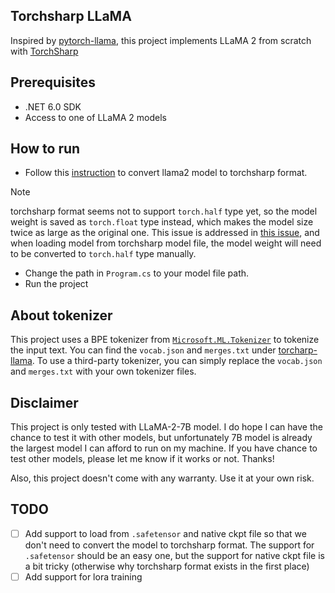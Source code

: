 ## Torchsharp LLaMA

Inspired by [pytorch-llama](https://github.com/hkproj/pytorch-llama), this project implements LLaMA 2 from scratch with [TorchSharp](https://github.com/dotnet/TorchSharp)

## Prerequisites

- .NET 6.0 SDK
- Access to one of LLaMA 2 models

## How to run

- Follow this [instruction](https://github.com/dotnet/TorchSharp/wiki/Sharing-Model-Data-between-PyTorch-and-TorchSharp) to convert llama2 model to torchsharp format.

> [!NOTE]
> torchsharp format seems not to support `torch.half` type yet, so the model weight is saved as `torch.float` type instead, which makes the model size twice as large as the original one. This issue is addressed in [this issue](https://github.com/dotnet/TorchSharp/issues/1204), and when loading model from torchsharp model file, the model weight will need to be converted to `torch.half` type manually.

- Change the path in `Program.cs` to your model file path.
- Run the project

## About tokenizer
This project uses a BPE tokenizer from [`Microsoft.ML.Tokenizer`](https://learn.microsoft.com/en-us/dotnet/api/microsoft.ml.tokenizers.tokenizer?view=ml-dotnet-preview) to tokenize the input text. You can find the `vocab.json` and `merges.txt` under [torcharp-llama](Torchsharp-llama). To use a third-party tokenizer, you can simply replace the `vocab.json` and `merges.txt` with your own tokenizer files.

## Disclaimer
This project is only tested with LLaMA-2-7B model. I do hope I can have the chance to test it with other models, but unfortunately 7B model is already the largest model I can afford to run on my machine. If you have chance to test other models, please let me know if it works or not. Thanks!

Also, this project doesn't come with any warranty. Use it at your own risk.

## TODO
- [ ] Add support to load from `.safetensor` and native ckpt file so that we don't need to convert the model to torchsharp format. The support for `.safetensor` should be an easy one, but the support for native ckpt file is a bit tricky (otherwise why torchsharp format exists in the first place)
- [ ] Add support for lora training
